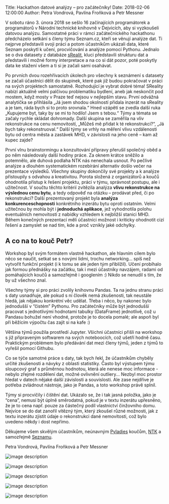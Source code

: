 Title: Hackathon datové analýzy – pro začátečníky!
Date: 2018-02-06 12:00:00
Author: Petra Vondrová, Pavlína Froňková a Petr Messner

V sobotu ráno 3. února 2018 se sešlo 16 začínajících programátorek a programátorů v Národní technické knihovně v Dejvicích, aby si vyzkoušeli datovou analýzu. Samostatné práci v rámci začátečnického hackathonu předcházelo setkání s členy týmu Seznam.cz, kteří se věnují analýze dat. Ti nejprve představili svoji práci a potom účastníkům ukázali data, které Seznam poskytl k učení, procvičování a analýze pomocí Pythonu. Jednalo se o dva datasety z databáze [sRealit](https://www.sreality.cz/), kluci představili strukturu dat a představili i možné formy interpretace a na co si dát pozor, poté poskytly data ke stažení všem a ti si je začali sami osahávat.

Po prvních dvou rozehřívacích úkolech pro všechny k seznámení s datasety se začali účastníci dělit do skupinek, které pak již budou pokračovat v práci na svých projektech samostatně. Rozhodující je vybrat dobré téma! SReality nabízí aktuálně velmi palčivou problematiku bydlení, aneb jak neskončit pod mostem, když mosty v Praze teď nejsou v nejlepším stavu. První odvážná analytička se přihlásila „Já jsem shodou okolností přidala inzerát na sReality a je tam, ráda bych si to proto srovnala.“ Hned vzápětí se zvedla další ruka „Kupujeme byt, taky by se mi to hodilo! Jsem s tebou.“ Týmy a témata se začaly rychle skládat dohromady. Další skupina se zaměřila na vliv rekonstrukce na cenu nemovitostí, „Můžeš mě přidat k té rekonstrukci?“, „Já bych taky rekonstruoval.“ Další týmy se vrhly na měření vlivu vzdálenosti bytu od centra města a zastávek MHD, v závislosti na jeho ceně – kam až kupec zajde?

První vlnu brainstormingu a konzultování přípravy přerušil společný oběd a po něm následovaly další hodiny práce. Za oknem krátce sněžilo a potemnělo, ale duhová podlaha NTK nás nenechala usnout. Po pečlivé analýze a dlouhém systematickém rozebírání alternativ došlo večer na prezentace výsledků. Všechny skupiny dokončily své projekty a k analýze přistoupily s odvahou a kreativitou. Porota složená z organizátorů a koučů ohodnotila přístup k řešení projektu, práci v týmu, správnost postupu, ale i užitečnost. V součtu těchto kritérií zvítězila analýza **vlivu rekonstrukce na výslednou cenu bytu**, a tedy odpověď na otázku – prodávat před, či po rekonstrukci? Další prezentovaný projekt byla **analýza konkurenceschopnosti** konkrétního inzerátu bytu oproti ostatním. Velmi užitečnou by mohla být i **jednoduchá aplikace**, jež vyhodnotila polohu eventuálních nemovitostí z nabídky vzhledem k nejbližší stanici MHD. Během konečných prezentací měli účastníci možnost i kriticky ohodnotit cizí řešení a zamyslet se nad tím, kde a proč vznikly jaké odchylky.

A co na to kouč Petr?
---------------------

Workshop byl svým formátem vlastně hackathon, ale hlavním cílem bylo něco se naučit, setkat se s novými lidmi, trochu networking… spíš než vytvořit funkční projekt (i k tomu se ale jeden tým přiblížil). Učení probíhalo jak formou přednášky na začátku, tak i mezi účastníky navzájem, radami od pomáhajících koučů a samozřejmě i googlením :) Nikdo se nenudil s tím, že by už všechno znal.

Všechny týmy si pro práci zvolily knihovnu Pandas. Ta na jednu stranu práci s daty usnadňuje, ale pokud s ní člověk nemá zkušenosti, tak neustále hledá, jak nějakou konkrétní věc udělat. Třeba i něco, by nakonec bylo jednodušší v “čistém” Pythonu. Pro začátečníky může být jednodušší pracovat s jednotlivými hodnotami tabulky (DataFrame) jednotlivě, což u Pandasu bohužel není vhodné, protože je to docela pomalé; ale aspoň byl při běžícím výpočtu čas zajít si na kafe :)

Většina týmů použila prostředí Jupyter. Všichni účastníci přišli na workshop s již připraveným softwarem na svých noteboocích, což ušetří hodně času. Praktickým problémem bylo předávání dat mezi členy týmů, jeden z týmů to vyřešil pomocí Githubu.

Co se týče samotné práce s daty, tak bych řekl, že účastníkům chyběly určité zkušenosti a návyky z oblasti statistiky. Často byl výstupem týmu sloupcový graf s průměrnou hodnotou, která ale nenese moc informace - nebylo zřejmé rozdělení dat, možné ovlivnění outliery... Nezbyl moc prostor hledat v datech nějaké další závislosti a souvislosti. Ale zase nejdříve je potřeba zvládnout nástroje, jako je Pandas, a toto workshop právě splnil.

Týmy si procvičily i čištění dat. Ukázalo se, že i tak jasná položka, jako je “cena”, nemusí být úplně směrodatná, pokud je v textu inzerátu upřesněno, že je to cena např. pouze za částečný podíl vlastnictví činžovního domu. Nejvíce se do dat zanořil vítězný tým, který zkoušel různé možnosti, jak z textu inzerátu zjistit údaje o rekonstrukci dané nemovitosti, což bylo uvedeno někdy i dost nepřímo.

Děkujeme všem skvělým účastníkům, neúnavným [Pyladies](http://pyladies.cz) koučům, [NTK](https://www.techlib.cz/cs/) a samozřejmě [Seznamu](https://vyvojari.seznam.cz/).


Petra Vondrová, Pavlína Froňková a Petr Messner

![image description]({filename}/images/img_1505.jpg)

![image description]({filename}/images/img_1518.jpg)

![image description]({filename}/images/img_1507.jpg)

![image description]({filename}/images/img_1513.jpg)

![image description]({filename}/images/img_1508.jpg)
